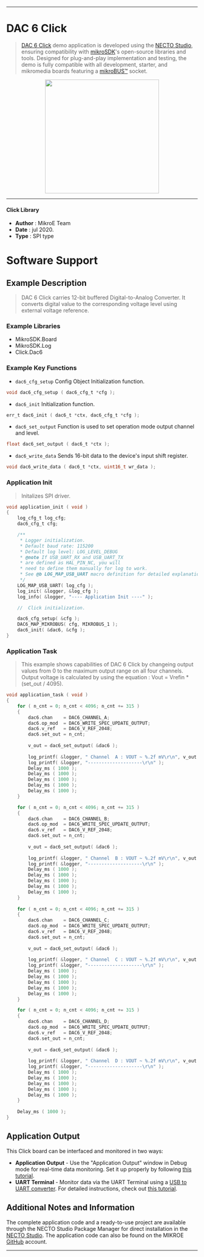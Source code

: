 
---
# DAC 6 Click

> [DAC 6 Click](https://www.mikroe.com/?pid_product=MIKROE-4206) demo application is developed using
the [NECTO Studio](https://www.mikroe.com/necto), ensuring compatibility with [mikroSDK](https://www.mikroe.com/mikrosdk)'s
open-source libraries and tools. Designed for plug-and-play implementation and testing, the demo is fully compatible with
all development, starter, and mikromedia boards featuring a [mikroBUS&trade;](https://www.mikroe.com/mikrobus) socket.

<p align="center">
  <img src="https://www.mikroe.com/?pid_product=MIKROE-4206&image=1" height=300px>
</p>

---

#### Click Library

- **Author**        : MikroE Team
- **Date**          : jul 2020.
- **Type**          : SPI type

# Software Support

## Example Description

> DAC 6 Click carries 12-bit buffered Digital-to-Analog Converter. It converts digital value 
> to the corresponding voltage level using external voltage reference.

### Example Libraries

- MikroSDK.Board
- MikroSDK.Log
- Click.Dac6

### Example Key Functions

- `dac6_cfg_setup` Config Object Initialization function. 
```c
void dac6_cfg_setup ( dac6_cfg_t *cfg );
``` 
 
- `dac6_init` Initialization function. 
```c
err_t dac6_init ( dac6_t *ctx, dac6_cfg_t *cfg );
```

- `dac6_set_output` Function is used to set operation mode output channel and level. 
```c
float dac6_set_output ( dac6_t *ctx );
```
 
- `dac6_write_data` Sends 16-bit data to the device's input shift register. 
```c
void dac6_write_data ( dac6_t *ctx, uint16_t wr_data );
```

### Application Init

> Initalizes SPI driver.

```c
void application_init ( void )
{
    log_cfg_t log_cfg;
    dac6_cfg_t cfg;

    /** 
     * Logger initialization.
     * Default baud rate: 115200
     * Default log level: LOG_LEVEL_DEBUG
     * @note If USB_UART_RX and USB_UART_TX 
     * are defined as HAL_PIN_NC, you will 
     * need to define them manually for log to work. 
     * See @b LOG_MAP_USB_UART macro definition for detailed explanation.
     */
    LOG_MAP_USB_UART( log_cfg );
    log_init( &logger, &log_cfg );
    log_info( &logger, "---- Application Init ----" );

    //  Click initialization.

    dac6_cfg_setup( &cfg );
    DAC6_MAP_MIKROBUS( cfg, MIKROBUS_1 );
    dac6_init( &dac6, &cfg );
}
```

### Application Task

> This example shows capabilities of DAC 6 Click by changeing
> output values from 0 to the maximum output range on all four channels.
> Output voltage is calculated by using the equation : 
> Vout = Vrefin * (set_out / 4095).

```c
void application_task ( void )
{
    for ( n_cnt = 0; n_cnt < 4096; n_cnt += 315 )
    {
        dac6.chan    = DAC6_CHANNEL_A;
        dac6.op_mod  = DAC6_WRITE_SPEC_UPDATE_OUTPUT;
        dac6.v_ref   = DAC6_V_REF_2048;
        dac6.set_out = n_cnt;
        
        v_out = dac6_set_output( &dac6 );
        
        log_printf( &logger, " Channel  A : VOUT ~ %.2f mV\r\n", v_out );
        log_printf( &logger, "--------------------\r\n" );
        Delay_ms ( 1000 );
        Delay_ms ( 1000 );
        Delay_ms ( 1000 );
        Delay_ms ( 1000 );
        Delay_ms ( 1000 );
    }

    for ( n_cnt = 0; n_cnt < 4096; n_cnt += 315 )
    {
        dac6.chan    = DAC6_CHANNEL_B;
        dac6.op_mod  = DAC6_WRITE_SPEC_UPDATE_OUTPUT;
        dac6.v_ref   = DAC6_V_REF_2048;
        dac6.set_out = n_cnt;
        
        v_out = dac6_set_output( &dac6 );
        
        log_printf( &logger, " Channel  B : VOUT ~ %.2f mV\r\n", v_out );
        log_printf( &logger, "--------------------\r\n" );
        Delay_ms ( 1000 );
        Delay_ms ( 1000 );
        Delay_ms ( 1000 );
        Delay_ms ( 1000 );
        Delay_ms ( 1000 );
    }
    
    for ( n_cnt = 0; n_cnt < 4096; n_cnt += 315 )
    {
        dac6.chan    = DAC6_CHANNEL_C;
        dac6.op_mod  = DAC6_WRITE_SPEC_UPDATE_OUTPUT;
        dac6.v_ref   = DAC6_V_REF_2048;
        dac6.set_out = n_cnt;
        
        v_out = dac6_set_output( &dac6 );
        
        log_printf( &logger, " Channel  C : VOUT ~ %.2f mV\r\n", v_out );
        log_printf( &logger, "--------------------\r\n" );
        Delay_ms ( 1000 );
        Delay_ms ( 1000 );
        Delay_ms ( 1000 );
        Delay_ms ( 1000 );
        Delay_ms ( 1000 );
    }

    for ( n_cnt = 0; n_cnt < 4096; n_cnt += 315 )
    {
        dac6.chan    = DAC6_CHANNEL_D;
        dac6.op_mod  = DAC6_WRITE_SPEC_UPDATE_OUTPUT;
        dac6.v_ref   = DAC6_V_REF_2048;
        dac6.set_out = n_cnt;
        
        v_out = dac6_set_output( &dac6 );
        
        log_printf( &logger, " Channel  D : VOUT ~ %.2f mV\r\n", v_out );
        log_printf( &logger, "--------------------\r\n" );
        Delay_ms ( 1000 );
        Delay_ms ( 1000 );
        Delay_ms ( 1000 );
        Delay_ms ( 1000 );
        Delay_ms ( 1000 );
    }
    
    Delay_ms ( 1000 );
}
```

## Application Output

This Click board can be interfaced and monitored in two ways:
- **Application Output** - Use the "Application Output" window in Debug mode for real-time data monitoring.
Set it up properly by following [this tutorial](https://www.youtube.com/watch?v=ta5yyk1Woy4).
- **UART Terminal** - Monitor data via the UART Terminal using
a [USB to UART converter](https://www.mikroe.com/click/interface/usb?interface*=uart,uart). For detailed instructions,
check out [this tutorial](https://help.mikroe.com/necto/v2/Getting%20Started/Tools/UARTTerminalTool).

## Additional Notes and Information

The complete application code and a ready-to-use project are available through the NECTO Studio Package Manager for 
direct installation in the [NECTO Studio](https://www.mikroe.com/necto). The application code can also be found on
the MIKROE [GitHub](https://github.com/MikroElektronika/mikrosdk_click_v2) account.

---
